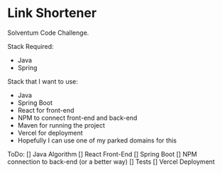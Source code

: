 # Link Shortener

Solventum Code Challenge.

Stack Required:
- Java 
- Spring

Stack that I want to use:
- Java
- Spring Boot
- React for front-end
- NPM to connect front-end and back-end
- Maven for running the project
- Vercel for deployment
- Hopefully I can use one of my parked domains for this

ToDo:
[] Java Algorithm
[] React Front-End
[] Spring Boot
[] NPM connection to back-end (or a better way)
[] Tests
[] Vercel Deployment



